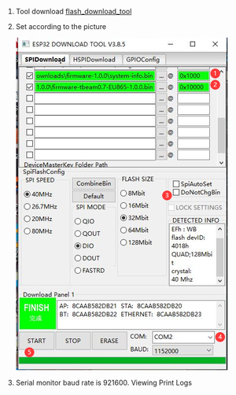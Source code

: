 1. Tool download  [flash_download_tool](https://www.espressif.com/sites/default/files/tools/flash_download_tool_v3.8.5.zip)

2. Set according to the picture 

    ![](./SETTING.png)


3. Serial monitor baud rate is 921600. Viewing Print Logs